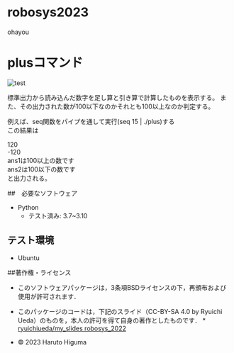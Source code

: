 # robosys2023
ohayou


 
# plusコマンド
![test](https://github.com/higumaharuto/robosys2023/actions/workflows/test.yml/badge.svg)


標準出力から読み込んだ数字を足し算と引き算で計算したものを表示する。
また、その出力された数が100以下なのかそれとも100以上なのか判定する。


例えば、seq関数をパイプを通して実行(seq 15 | ./plus)する<br>
この結果は<br>
 
120<br>
-120<br>
ans1は100以上の数です<br>
ans2は100以下の数です<br>
と出力される。

##　必要なソフトウェア
* Python
  * テスト済み: 3.7~3.10

## テスト環境
* Ubuntu


##著作権・ライセンス

* このソフトウェアパッケージは，3条項BSDライセンスの下，再頒布および使用が許可されます．

* このパッケージのコードは，下記のスライド（CC-BY-SA 4.0 by Ryuichi Ueda）のものを，本人の許可を得て自身の著作としたものです．
      * [ryuichiueda/my_slides robosys_2022](https://github.com/ryuichiueda/my_slides/tree/master/robosys_2022) 

* © 2023 Haruto Higuma


